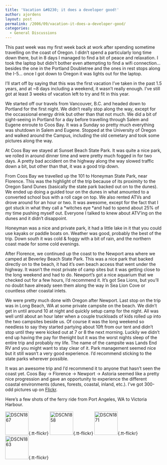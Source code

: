 ```yaml
---
title: 'Vacation &#8230; it does a developer good!'
author: ajordens
layout: post
permalink: /2006/09/vacation-it-does-a-developer-good/
categories:
  - General Discussions
---
```

This past week was my first week back at work after spending sometime travelling on the coast of Oregon. I didn&#8217;t spend a particularly long time down there, but in 8 days I managed to find a bit of peace and relaxation. I took the laptop but didn&#8217;t bother even attempting to find a wifi connection&#8230; besides the one in the Portland Doubletree and the ones in rest stops along the I-5&#8230; once I got down to Oregon it was lights out for the laptop.

I&#8217;ll start off by saying that this was the first vacation I&#8217;ve taken in the past 1.5 years, and at ~8 days including a weekend, it wasn&#8217;t really enough. I&#8217;ve still got at least 3 weeks of vacation left to try and fit in this year.

We started off our travels from Vancouver, B.C. and headed down to Portland for the first night. We didn&#8217;t really stop along the way, except for the occassional energy drink but other than that not much. We did a bit of sight-seeing in Portland for a day before travelling through Salem and Eugene enroute to Coos Bay. It was a Sunday so pretty much everything was shutdown in Salem and Eugene. Stopped at the University of Oregon and walked around the Campus, including the old cemetary and took some pictures along the way.

At Coos Bay we stayed at Sunset Beach State Park. It was quite a nice park, we rolled in around dinner time and were pretty much fogged in for two days. A pretty bad accident on the highway along the way slowed traffic down a bit, but other than that, it was a good trip down.

From Coos Bay we travelled up the 101 to Honeyman State Park, near Florence. This was the highlight of the trip because of its proximity to the Oregon Sand Dunes (basically the state park backed out on to the dunes). We ended up doing a guided tour on the dunes in what amounted to a converted school bus with a roll cage on top. We also rented ATVs and drove around for an hour or two. It was awesome, except for the fact that I got stuck in what they call a *witches eye *and had to spend about 25% of my time pushing myself out. Everyone I talked to knew about ATV&#8217;ing on the dunes and it didn&#8217;t disappoint.

Honeyman was a nice and private park, it had a little lake in it that you could use kayaks or paddle boats on. Weather was good, probably the best of the trip. Down south it was cold &#038; foggy with a bit of rain, and the northern coast made for some cold evenings.

After Florence, we continued up the coast to the Newport area where we camped at Beverley Beach State Park. This was a nice park that backed directly on to the beach, it had it&#8217;s own beach access that went under the highway. It wasn&#8217;t the most private of camp sites but it was getting close to the long weekend and had to do. Newport&#8217;s got a nice aquarium that we checked out for a few hours, I&#8217;d recommend it. It&#8217;s got Sea Lions, but you&#8217;ll no doubt have already seen them along the way in Sea Lion Cove or countless other coastal inlets.

We were pretty much done with Oregon after Newport. Last stop on the trip was in Long Beach, WA at some private campsite on the beach. We didn&#8217;t get in until around 10 at night and quickly setup camp for the night. All was well until about an hour later when a couple truckloads of kids rolled up into the two campsites beside us. Of course it was the long weekend so needless to say they started partying about 10ft from our tent and didn&#8217;t stop until they were kicked out at 7 or 8 the next morning. Luckily we didn&#8217;t end up having the pay for thenight but it was the worst nights sleep of the entire trip and probably my life. The name of the campsite was Lands End RV and you might want to stay clear of it. Park management seemed nice but it still wasn&#8217;t a very good experience. I&#8217;d recommend sticking to the state parks wherever possible.

It was an awesome trip and I&#8217;d recommend it to anyone that hasn&#8217;t seen the coast yet. Coos Bay -> Florence -> Newport -> Astoria seemed like a pretty nice progression and gave an opportunity to experience the different coastal environments (dunes, forests, coastal, inland, etc.). I&#8217;ve got 300-odd pictures up on [Flickr][1].

Here&#8217;s a few shots of the ferry ride from Port Angeles, WA to Victoria Harbour.

[<img width="75" height="75" alt="DSCN1867" class="tt-flickr" src="http://static.flickr.com/84/234301089_6a37557229_s.jpg" />][2]{.tt-flickr} [<img width="75" height="75" alt="DSCN1858" class="tt-flickr" src="http://static.flickr.com/80/234295503_7502a9aac8_s.jpg" />][3]{.tt-flickr} [<img width="75" height="75" alt="DSCN1871" class="tt-flickr" src="http://static.flickr.com/96/234302868_bbca4d0418_s.jpg" />][4]{.tt-flickr} [<img width="75" height="75" alt="DSCN1863" class="tt-flickr" src="http://static.flickr.com/80/234299061_179dc04edf_s.jpg" />][5]{.tt-flickr}

 [1]: http://www.flickr.com/photos/adamjordens/sets/72157594269092506/
 [2]: http://www.flickr.com/photos/adamjordens/234301089
 [3]: http://www.flickr.com/photos/adamjordens/234295503
 [4]: http://www.flickr.com/photos/adamjordens/234302868
 [5]: http://www.flickr.com/photos/adamjordens/234299061